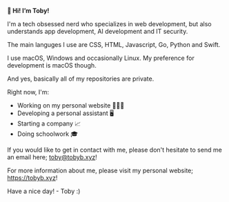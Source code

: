 ******👋 Hi! I’m Toby!******

 I'm a tech obsessed nerd who specializes in web development, but also understands app development, AI development and IT security.

The main languges I use are  CSS, HTML, Javascript, Go, Python and Swift.

I use macOS, Windows and occasionally Linux. My preference for development is macOS though.

And yes, basically all of my repositories are private.

Right now, I'm:

- Working on my personal website 👨🏻‍💻
- Developing a personal assistant 🖥
- Starting a company 📈
- Doing schoolwork 🎓

If you would like to get in contact with me, please don't hesitate to send me an email here; toby@tobyb.xyz!

For more information about me, please visit my personal website; https://tobyb.xyz!

Have a nice day! - Toby :)